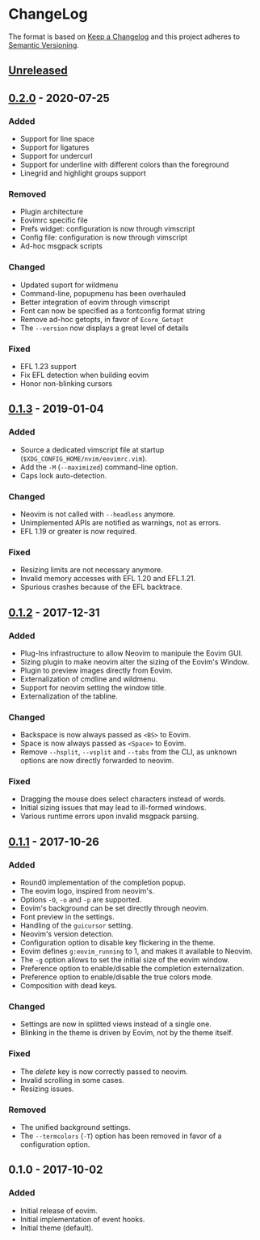 # ChangeLog

The format is based on [Keep a Changelog](http://keepachangelog.com/en/1.0.0/)
and this project adheres to [Semantic Versioning](http://semver.org/spec/v2.0.0.html).

## [Unreleased]

## [0.2.0] - 2020-07-25

### Added

- Support for line space
- Support for ligatures
- Support for undercurl
- Support for underline with different colors than the foreground
- Linegrid and highlight groups support

### Removed

- Plugin architecture
- Eovimrc specific file
- Prefs widget: configuration is now through vimscript
- Config file: configuration is now through vimscript
- Ad-hoc msgpack scripts

### Changed

- Updated suport for wildmenu
- Command-line, popupmenu has been overhauled
- Better integration of eovim through vimscript
- Font can now be specified as a fontconfig format string
- Remove ad-hoc getopts, in favor of `Ecore_Getopt`
- The `--version` now displays a great level of details


### Fixed

- EFL 1.23 support
- Fix EFL detection when building eovim
- Honor non-blinking cursors


## [0.1.3] - 2019-01-04

### Added

- Source a dedicated vimscript file at startup
  (`$XDG_CONFIG_HOME/nvim/eovimrc.vim`).
- Add the `-M` (`--maximized`) command-line option.
- Caps lock auto-detection.

### Changed

- Neovim is not called with `--headless` anymore.
- Unimplemented APIs are notified as warnings, not as errors.
- EFL 1.19 or greater is now required.

### Fixed

- Resizing limits are not necessary anymore.
- Invalid memory accesses with EFL 1.20 and EFL.1.21.
- Spurious crashes because of the EFL backtrace.


## [0.1.2] - 2017-12-31

### Added

- Plug-Ins infrastructure to allow Neovim to manipule the Eovim GUI.
- Sizing plugin to make neovim alter the sizing of the Eovim's Window.
- Plugin to preview images directly from Eovim.
- Externalization of cmdline and wildmenu.
- Support for neovim setting the window title.
- Externalization of the tabline.

### Changed

- Backspace is now always passed as `<BS>` to Eovim.
- Space is now always passed as `<Space>` to Eovim.
- Remove `--hsplit`, `--vsplit` and `--tabs` from the CLI, as unknown options
  are now directly forwarded to neovim.

### Fixed

- Dragging the mouse does select characters instead of words.
- Initial sizing issues that may lead to ill-formed windows.
- Various runtime errors upon invalid msgpack parsing.


## [0.1.1] - 2017-10-26

### Added

- Round0 implementation of the completion popup.
- The eovim logo, inspired from neovim's.
- Options `-O`, `-o` and `-p` are supported.
- Eovim's background can be set directly through neovim.
- Font preview in the settings.
- Handling of the `guicursor` setting.
- Neovim's version detection.
- Configuration option to disable key flickering in the theme.
- Eovim defines `g:eovim_running` to 1, and makes it available to Neovim.
- The `-g` option allows to set the initial size of the eovim window.
- Preference option to enable/disable the completion externalization.
- Preference option to enable/disable the true colors mode.
- Composition with dead keys.

### Changed

- Settings are now in splitted views instead of a single one.
- Blinking in the theme is driven by Eovim, not by the theme itself.

### Fixed

- The _delete_ key is now correctly passed to neovim.
- Invalid scrolling in some cases.
- Resizing issues.

### Removed

- The unified background settings.
- The `--termcolors` (`-T`) option has been removed in favor of a configuration option.


## 0.1.0 - 2017-10-02

### Added

- Initial release of eovim.
- Initial implementation of event hooks.
- Initial theme (default).


[Unreleased]: https://github.com/jeanguyomarch/eovim/compare/v0.2.0...master
[0.1.1]: https://github.com/jeanguyomarch/eovim/compare/v0.1.0...v0.1.1
[0.1.2]: https://github.com/jeanguyomarch/eovim/compare/v0.1.1...v0.1.2
[0.1.3]: https://github.com/jeanguyomarch/eovim/compare/v0.1.2...v0.1.3
[0.2.0]: https://github.com/jeanguyomarch/eovim/compare/v0.1.3...v0.2.0
